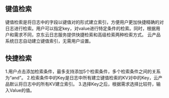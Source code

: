 ## 键值检索
键值检索是将日志中的字段以键值对的形式建立索引，方便用户更加快捷精确的对日志进行检索。用户可以指定key，对value进行特定条件的检索。同时，根据用户和需求不同，京东云日志服务提供快捷检索和高级检索两种检索方式。
云产品系统日志自动建立键值索引，无需用户设置。

## 快捷检索
1.用户点击添加检索条件，最多支持添加5个检索条件，多个检索条件之间的关系为“and”。
2.检索条件中的Key是日志中所有建立键值检索的KV对中的Key，云产品默认将日志中的所有KV建立索引。
3.选择Key之后，根据需求选择比较符，输入Value的值。
![]()
